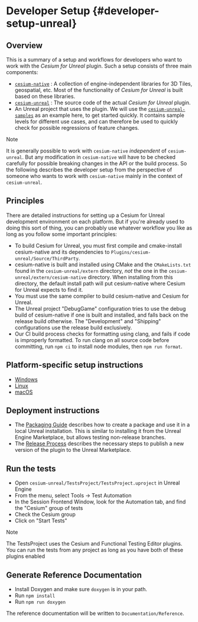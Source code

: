 # Developer Setup {#developer-setup-unreal}

## Overview

This is a summary of a setup and workflows for developers who want to work with the _Cesium for Unreal_ plugin. Such a setup consists of three main components:

- [`cesium-native`](https://github.com/CesiumGS/cesium-native) : A collection of engine-independent libraries for 3D Tiles, geospatial, etc. Most of the functionality of _Cesium for Unreal_ is built based on these libraries.
- [`cesium-unreal`](https://github.com/CesiumGS/cesium-unreal) : The source code of the actual _Cesium for Unreal_ plugin.
- An Unreal project that uses the plugin. We will use the [`cesium-unreal-samples`](https://github.com/CesiumGS/cesium-unreal-samples) as an example here, to get started quickly. It contains sample levels for different use cases, and can therefore be used to quickly check for possible regressions of feature changes.

> [!note]
> It is generally possible to work with `cesium-native` _independent_ of `cesium-unreal`. But any modification in `cesium-native` will have to be checked carefully for possible breaking changes in the API or the build process. So the following describes the developer setup from the perspective of someone who wants to work with `cesium-native` mainly in the context of `cesium-unreal`.

<!--! [TOC] -->

## Principles

There are detailed instructions for setting up a Cesium for Unreal development environment on each platform. But if you're already used to doing this sort of thing, you can probably use whatever workflow you like as long as you follow some important principles:

- To build Cesium for Unreal, you must first compile and cmake-install cesium-native and its dependencies to `Plugins/cesium-unreal/Source/ThirdParty`.
- cesium-native is built and installed using CMake and the `CMakeLists.txt` found in the `cesium-unreal/extern` directory, _not_ the one in the `cesium-unreal/extern/cesium-native` directory. When installing from this directory, the default install path will put cesium-native where Cesium for Unreal expects to find it.
- You must use the same compiler to build cesium-native and Cesium for Unreal.
- The Unreal project "DebugGame" configuration tries to use the debug build of cesium-native if one is built and installed, and falls back on the release build otherwise. The "Development" and "Shipping" configurations use the release build exclusively.
- Our CI build process checks for formatting using clang, and fails if code is improperly formatted. To run clang on all source code before committing, run `npm ci` to install node modules, then `npm run format`.

## Platform-specific setup instructions

<!--! \cond DOXYGEN_EXCLUDE !--> 
- [Windows](developer-setup-windows.md)
- [Linux](developer-setup-linux.md) 
- [macOS](developer-setup-osx.md)
<!--! \endcond -->
<!--! \li \subpage developer-setup-windows "Windows" -->
<!--! \li \subpage developer-setup-linux "Linux" -->
<!--! \li \subpage developer-setup-osx "macOS" -->

## Deployment instructions

- The [Packaging Guide](packaging-guide.md) describes how to create a package and use it in a local Unreal installation. This is similar to installing it from the Unreal Engine Marketplace, but allows testing non-release branches.
- The [Release Process](release-process.md) describes the necessary steps to publish a new version of the plugin to the Unreal Marketplace.

## Run the tests

- Open `cesium-unreal/TestsProject/TestsProject.uproject` in Unreal Engine
- From the menu, select Tools -> Test Automation
- In the Session Frontend Window, look for the Automation tab, and find the "Cesium" group of tests
- Check the Cesium group
- Click on "Start Tests"
> [!note]
> The TestsProject uses the Cesium and Functional Testing Editor plugins. You can run the tests from any project as long as you have both of these plugins enabled

## Generate Reference Documentation

- Install Doxygen and make sure `doxygen` is in your path.
- Run `npm install`
- Run `npm run doxygen`

The reference documentation will be written to `Documentation/Reference`.